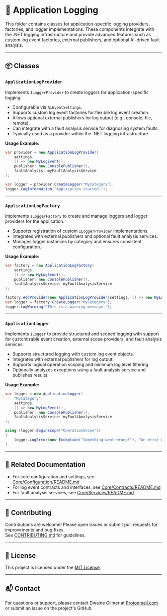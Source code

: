 ﻿# 🧠 Application Logging

This folder contains classes for application-specific logging providers, factories, and logger implementations. These components integrate with the .NET logging infrastructure and provide advanced features such as custom log event factories, external publishers, and optional AI-driven fault analysis.

---

## 📦 Classes

### `ApplicationLogProvider`
Implements `ILoggerProvider` to create loggers for application-specific logging.

- Configurable via `AiEventSettings`.
- Supports custom log event factories for flexible log event creation.
- Allows optional external publishers for log output (e.g., console, file, remote).
- Can integrate with a fault analysis service for diagnosing system faults.
- Typically used as a provider within the .NET logging infrastructure.

**Usage Example:**
```csharp
var provider = new ApplicationLogProvider(
    settings,
    () => new MyLogEvent(),
    publisher: new ConsolePublisher(),
    faultAnalysis: myFaultAnalysisService
);

var logger = provider.CreateLogger("MyCategory");
logger.LogInformation("Application started.");
```

---

### `ApplicationLogFactory`
Implements `ILoggerFactory` to create and manage loggers and logger providers for the application.

- Supports registration of custom `ILoggerProvider` implementations.
- Integrates with external publishers and optional fault analysis services.
- Manages logger instances by category and ensures consistent configuration.

**Usage Example:**
```csharp
var factory = new ApplicationLogFactory(
    settings,
    () => new MyLogEvent(),
    publisher: new ConsolePublisher(),
    faultAnalysisService: myFaultAnalysisService
);

factory.AddProvider(new ApplicationLogProvider(settings, () => new MyLogEvent()));
var logger = factory.CreateLogger("MyCategory");
logger.LogWarning("This is a warning message.");
```

---

### `ApplicationLogger`
Implements `ILogger` to provide structured and scoped logging with support for customizable event creation, external scope providers, and fault analysis services.

- Supports structured logging with custom log event objects.
- Integrates with external publishers for log output.
- Supports logical operation scoping and minimum log level filtering.
- Optionally analyzes exceptions using a fault analysis service and publishes results.

**Usage Example:**
```csharp
var logger = new ApplicationLogger(
    "MyCategory",
    settings,
    () => new MyLogEvent(),
    publisher: new ConsolePublisher(),
    faultAnalysisService: myFaultAnalysisService
);

using (logger.BeginScope("OperationScope"))
{
    logger.LogError(new Exception("Something went wrong!"), "An error occurred.");
}
```

---

## 🔗 Related Documentation

- For core configuration and settings, see [Core/Configuration/README.md](../../Core/Configuration/README.md)
- For log event contracts and interfaces, see [Core/Contracts/README.md](../../Core/Contracts/README.md)
- For fault analysis services, see [Core/Services/README.md](../../Core/Services/README.md)

---

## 🤝 Contributing

Contributions are welcome! Please open issues or submit pull requests for improvements and bug fixes.  
See [CONTRIBUTING.md](../../CONTRIBUTING.md) for guidelines.

---

## 📄 License

This project is licensed under the [MIT License](../../LICENSE).

---

## 📬 Contact

For questions or support, please contact Dwaine Gilmer at [Protonmail.com](mailto:dwaine.gilmer@protonmail.com) or submit an issue on the project's GitHub
